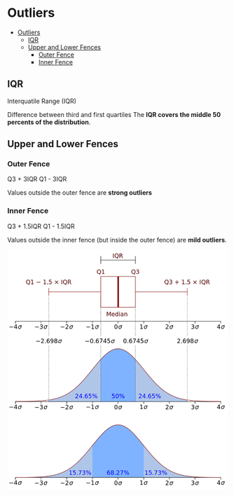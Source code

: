 # Outliers

<!--ts-->
   * [Outliers](#outliers)
      * [IQR](#iqr)
      * [Upper and Lower Fences](#upper-and-lower-fences)
         * [Outer Fence](#outer-fence)
         * [Inner Fence](#inner-fence)

<!-- Added by: gil_diy, at: Tue 28 Dec 2021 11:54:02 IST -->

<!--te-->

## IQR

Interquatile Range (IQR)

Difference between third and first quartiles
The **IQR covers the middle 50 percents of the distribution**.

## Upper and Lower Fences

### Outer Fence

Q3 + 3IQR
Q1 - 3IQR

Values outside the outer fence are **strong outliers**

### Inner Fence

Q3 + 1.5IQR
Q1 - 1.5IQR

Values outside the inner fence (but inside the outer fence)
are **mild outliers**.

<p align="center"> <!-- style="width:400px;" -->
  <img src="images/IQR_Boxplot_vs_PDF.png" title="tool tip here">
</p>
